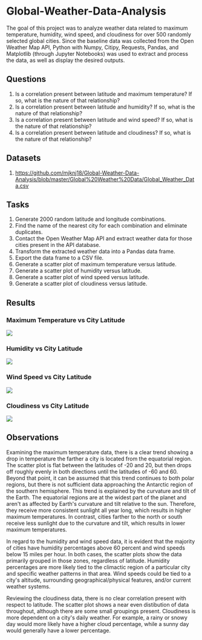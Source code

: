 # Global-Weather-Data-Analysis

The goal of this project was to analyze weather data related to maximum temperature, humidity, wind speed, and cloudiness for over 500 randomly selected global cities. Since the baseline data was collected from the Open Weather Map API, Python with Numpy, Citipy, Requests, Pandas, and Matplotlib (through Jupyter Notebooks) was used to extract and process the data, as well as display the desired outputs.

## Questions

1. Is a correlation present between latitude and maximum temperature? If so, what is the nature of that relationship?
2. Is a correlation present between latitude and humidity? If so, what is the nature of that relationship?
3. Is a correlation present between latitude and wind speed? If so, what is the nature of that relationship?
4. Is a correlation present between latitude and cloudiness? If so, what is the nature of that relationship?

## Datasets

1. https://github.com/mjknj18/Global-Weather-Data-Analysis/blob/master/Global%20Weather%20Data/Global_Weather_Data.csv

## Tasks

1. Generate 2000 random latitude and longitude combinations.
2. Find the name of the nearest city for each combination and eliminate duplicates.
3. Contact the Open Weather Map API and extract weather data for those cities present in the API database.
4. Transform the extracted weather data into a Pandas data frame.
5. Export the data frame to a CSV file.
6. Generate a scatter plot of maximum temperature versus latitude.
7. Generate a scatter plot of humidity versus latitude.
8. Generate a scatter plot of wind speed versus latitude.
9. Generate a scatter plot of cloudiness versus latitude.

## Results

### Maximum Temperature vs City Latitude

<img src = https://github.com/mjknj18/Global-Weather-Data-Analysis/blob/master/Images/Maximum_Temperature_vs_City_Latitude.png>

### Humidity vs City Latitude

<img src = https://github.com/mjknj18/Global-Weather-Data-Analysis/blob/master/Images/Humidity_vs_City_Latitude.png>

### Wind Speed vs City Latitude

<img src = https://github.com/mjknj18/Global-Weather-Data-Analysis/blob/master/Images/Wind_Speed_vs_City_Latitude.png>

### Cloudiness vs City Latitude

<img src = https://github.com/mjknj18/Global-Weather-Data-Analysis/blob/master/Images/Cloudiness_vs_City_Latitude.png>

## Observations

Examining the maximum temperature data, there is a clear trend showing a drop in temperature the farther a city is located from the equatorial region. The scatter plot is flat between the latitudes of -20 and 20, but then drops off roughly evenly in both directions until the latitudes of -60 and 60. Beyond that point, it can be assumed that this trend continues to both polar regions, but there is not sufficient data approaching the Antarctic region of the southern hemisphere. This trend is explained by the curvature and tilt of the Earth. The equatorial regions are at the widest part of the planet and aren't as affected by Earth's curvature and tilt relative to the sun. Therefore, they receive more consistent sunlight all year long, which results in higher maximum temperatures. In contrast, cities farther to the north or south receive less sunlight due to the curvature and tilt, which results in lower maximum temperatures.

In regard to the humidity and wind speed data, it is evident that the majority of cities have humidity percentages above 60 percent and wind speeds below 15 miles per hour. In both cases, the scatter plots show the data primarily grouped in those zones, regardless of latitude. Humidity percentages are more likely tied to the climactic region of a particular city and specific weather patterns in that area. Wind speeds could be tied to a city's altitude, surrounding geographical/physical features, and/or current weather systems.

Reviewing the cloudiness data, there is no clear correlation present with respect to latitude. The scatter plot shows a near even distibution of data throughout, although there are some small groupings present. Cloudiness is more dependent on a city's daily weather. For example, a rainy or snowy day would more likely have a higher cloud percentage, while a sunny day would generally have a lower percentage.